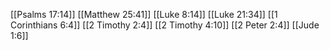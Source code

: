 [[Psalms 17:14]]
[[Matthew 25:41]]
[[Luke 8:14]]
[[Luke 21:34]]
[[1 Corinthians 6:4]]
[[2 Timothy 2:4]]
[[2 Timothy 4:10]]
[[2 Peter 2:4]]
[[Jude 1:6]]
